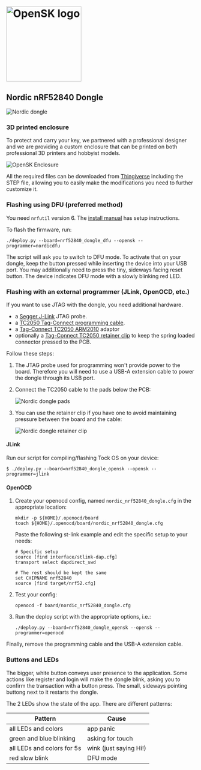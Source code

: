 # <img alt="OpenSK logo" src="../img/OpenSK.svg" width="200px">

## Nordic nRF52840 Dongle

![Nordic dongle](../img/dongle_front.jpg)

### 3D printed enclosure

To protect and carry your key, we partnered with a professional designer and we
are providing a custom enclosure that can be printed on both professional 3D
printers and hobbyist models.

![OpenSK Enclosure](../img/enclosure.jpg)

All the required files can be downloaded from
[Thingiverse](https://www.thingiverse.com/thing:4132768) including the STEP
file, allowing you to easily make the modifications you need to further
customize it.

### Flashing using DFU (preferred method)

You need `nrfutil` version 6. The [install manual](../install.md) has
setup instructions.

To flash the firmware, run:

```shell
./deploy.py --board=nrf52840_dongle_dfu --opensk --programmer=nordicdfu
```

The script will ask you to switch to DFU mode. To activate that on your dongle,
keep the button pressed while inserting the device into your USB port. You may
additionally need to press the tiny, sideways facing reset button. The device
indicates DFU mode with a slowly blinking red LED.

### Flashing with an external programmer (JLink, OpenOCD, etc.)

If you want to use JTAG with the dongle, you need additional hardware.

*   a [Segger J-Link](https://www.segger.com/products/debug-probes/j-link/) JTAG
    probe.
*   a
    [TC2050 Tag-Connect programming cable](https://www.tag-connect.com/product/tc2050-idc-nl-10-pin-no-legs-cable-with-ribbon-connector).
*   a [Tag-Connect TC2050 ARM2010](http://www.tag-connect.com/TC2050-ARM2010)
    adaptor
*   optionally a
    [Tag-Connect TC2050 retainer clip](http://www.tag-connect.com/TC2050-CLIP)
    to keep the spring loaded connector pressed to the PCB.

Follow these steps:

1.  The JTAG probe used for programming won't provide power to the board.
    Therefore you will need to use a USB-A extension cable to power the dongle
    through its USB port.

1.  Connect the TC2050 cable to the pads below the PCB:

    ![Nordic dongle pads](../img/dongle_pads.jpg)

1.  You can use the retainer clip if you have one to avoid maintaining pressure
    between the board and the cable:

    ![Nordic dongle retainer clip](../img/dongle_clip.jpg)

#### JLink

Run our script for compiling/flashing Tock OS on your device:

```shell
$ ./deploy.py --board=nrf52840_dongle_opensk --opensk --programmer=jlink
```

#### OpenOCD

1.  Create your openocd config, named `nordic_nrf52840_dongle.cfg` in the
    appropriate location:
    ```shell
    mkdir -p ${HOME}/.openocd/board
    touch ${HOME}/.openocd/board/nordic_nrf52840_dongle.cfg
    ```
    
    Paste the following st-link example and edit the specific setup to your needs:
    ```
    # Specific setup
    source [find interface/stlink-dap.cfg]
    transport select dapdirect_swd
    
    # The rest should be kept the same
    set CHIPNAME nrf52840
    source [find target/nrf52.cfg]
    ```

1.  Test your config:
       
    ```shell
    openocd -f board/nordic_nrf52840_dongle.cfg
    ``` 

1.  Run the deploy script with the appropriate options, i.e.:

    ```shell
    ./deploy.py --board=nrf52840_dongle_opensk --opensk --programmer=openocd
    ```


Finally, remove the programming cable and the USB-A extension cable.

### Buttons and LEDs

The bigger, white button conveys user presence to the application. Some actions
like register and login will make the dongle blink, asking you to confirm the
transaction with a button press. The small, sideways pointing buttong next to it
restarts the dongle.

The 2 LEDs show the state of the app. There are different patterns:

| Pattern                            | Cause                  |
|------------------------------------|------------------------|
| all LEDs and colors                | app panic              |
| green and blue blinking            | asking for touch       |
| all LEDs and colors for 5s         | wink (just saying Hi!) |
| red slow blink                     | DFU mode               |
